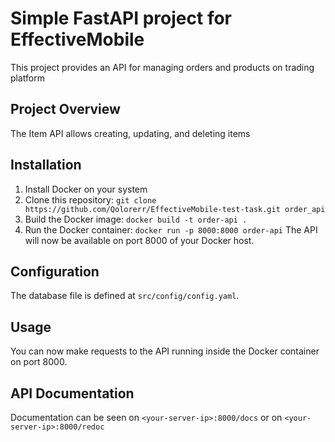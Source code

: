 # Simple FastAPI project for EffectiveMobile
This project provides an API for managing orders and products on trading platform

## Project Overview
The Item API allows creating, updating, and deleting items

## Installation
1. Install Docker on your system
2. Clone this repository: `git clone https://github.com/Qolorerr/EffectiveMobile-test-task.git order_api`
3. Build the Docker image: `docker build -t order-api .`
4. Run the Docker container: `docker run -p 8000:8000 order-api`
The API will now be available on port 8000 of your Docker host.

## Configuration
The database file is defined at `src/config/config.yaml`.

## Usage
You can now make requests to the API running inside the Docker container on port 8000.

## API Documentation
Documentation can be seen on `<your-server-ip>:8000/docs` or on `<your-server-ip>:8000/redoc`
